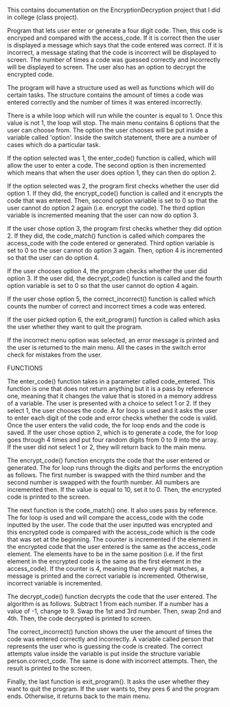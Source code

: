 This contains documentation on the EncryptionDecryption project that I did in college (class project).

Program that lets user enter or generate a four digit code. Then, this code is encryped and compared with the access_code. If it is correct then the user is displayed a message which says that the code entered was correct. If it is incorrect, a message stating that the  code is incorrect will be displayed to screen. The number of times a code was guessed correctly and incorrectly will be displayed to screen. The user also has an option to decrypt the encrypted code.

The program will have a structure used as well as functions which will do certain tasks. The structure contains the amount of times a code was entered correctly and the number of times it was entered incorrectly. 

There is a while loop which will run while the counter is equal to 1. Once this value is not 1, the loop will stop. The main menu contains 6 options that the user can choose from. The option the user chooses will be put inside a variable called 'option'. Inside the switch statement, there are a number of cases which do a particular task.

If the option selected was 1, the enter_code() function is called, which will allow the user to enter a code. The second option is then incremented which means that when the user does option 1, they can then do option 2. 

If the option selected was 2, the program first checks whether the user did option 1. If they did, the encrypt_code() function is called and it encrypts the code that was entered. Then, second option variable is set to 0 so that the user cannot do option 2 again (i.e. encrypt the code). The third option variable is incremented meaning that the user can now do option 3. 

If the user chose option 3, the program first checks whether they did option 2. If they did, the code_match() function is called which compares the access_code with the code entered or generated. Third option variable is set to 0 so the user cannot do option 3 again. Then, option 4 is incremented so that the user can do option 4. 

If the user chooses option 4, the program checks whether the user did option 3. If the user did, the decrypt_code() function is called and the fourth option variable is set to 0 so that the user cannot do option 4 again. 

If the user chose option 5, the correct_incorrect() function is called which counts the number of correct and incorrect times a code was entered. 

If the user picked option 6, the exit_program() function is called which asks the user whether they want to quit the program. 

If the incorrect menu option was selected, an error message is printed and the user is returned to the main menu. All the cases in the switch error check for mistakes from the user. 

FUNCTIONS

The enter_code() function takes in a parameter called code_entered. This function is one that does not return anything but it is a pass by reference one, meaning that it changes the value that is stored in a memory address of a variable. The user is presented with a choice to select 1 or 2. If they select 1, the user chooses the code. A for loop is used and it asks the user to enter each digit of the code and error checks whether the code is valid. Once the user enters the valid code, the for loop ends and the code is saved. If the user chose option 2, which is to generate a code, the for loop goes through 4 times and put four random digits from 0 to 9 into the array. If the user did not select 1 or 2, they will return back to the main menu. 

The encrypt_code() function encrypts the code that the user entered or generated. The for loop runs through the digits and performs the encryption as follows. The first number is swapped with the third number and the second number is swapped with the fourth number. All numbers are incremented then. If the value is equal to 10, set it to 0. Then, the encrypted code is printed to the screen. 

The next function is the code_match() one. It also uses pass by reference. The for loop is used and will compare the access_code with the code inputted by the user. The code that the user inputted was encrypted and this encrypted code is compared with the access_code which is the code that was set at the beginning. The counter is incremented if the element in the encrypted code that the user entered is the same as the access_code element. The elements have to be in the same position (i.e. if the first element in the encrypted code is the same as the first element in the access_code). If the counter is 4, meaning that every digit matches, a message is printed and the correct variable is incremented. Otherwise, incorrect variable is incremented. 

The decrypt_code() function decrypts the code that the user entered. The algorithm is as follows. Subtract 1 from each number. If a number has a value of -1, change to 9. Swap the 1st and 3rd number. Then, swap 2nd and 4th. Then, the code decrypted is printed to screen. 

The correct_incorrect() function shows the user the amount of times the code was entered correctly and incorrectly. A variable called person that represents the user who is guessing the code is created. The correct attempts value inside the variable is put inside the structure variable person.correct_code. The same is done with incorrect attempts. Then, the result is printed to the screen. 

Finally, the last function is exit_program(). It asks the user whether they want to quit the program. If the user wants to, they pres 6 and the program ends. Otherwise, it returns back to the main menu.
